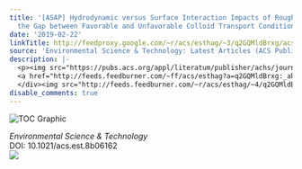 ```yaml
---
title: '[ASAP] Hydrodynamic versus Surface Interaction Impacts of Roughness in Closing
  the Gap between Favorable and Unfavorable Colloid Transport Conditions'
date: '2019-02-22'
linkTitle: http://feedproxy.google.com/~r/acs/esthag/~3/q2GQMldBrxg/acs.est.8b06162
source: 'Environmental Science & Technology: Latest Articles (ACS Publications)'
description: |-
  <p><img src="https://pubs.acs.org/appl/literatum/publisher/achs/journals/content/esthag/0/esthag.ahead-of-print/acs.est.8b06162/20190221/images/medium/es-2018-061622_0006.gif" alt="TOC Graphic"/></p><div><cite>Environmental Science & Technology</cite></div><div>DOI: 10.1021/acs.est.8b06162</div><div class="feedflare">
  <a href="http://feeds.feedburner.com/~ff/acs/esthag?a=q2GQMldBrxg:_ah2HQXak4A:yIl2AUoC8zA"><img src="http://feeds.feedburner.com/~ff/acs/esthag?d=yIl2AUoC8zA" border="0"></img></a>
  </div><img src="http://feeds.feedburner.com/~r/acs/esthag/~4/q2GQMldBrxg" height="1" width="1" ...
disable_comments: true
---
```

<p><img src="https://pubs.acs.org/appl/literatum/publisher/achs/journals/content/esthag/0/esthag.ahead-of-print/acs.est.8b06162/20190221/images/medium/es-2018-061622_0006.gif" alt="TOC Graphic"/></p><div><cite>Environmental Science & Technology</cite></div><div>DOI: 10.1021/acs.est.8b06162</div><div class="feedflare">
<a href="http://feeds.feedburner.com/~ff/acs/esthag?a=q2GQMldBrxg:_ah2HQXak4A:yIl2AUoC8zA"><img src="http://feeds.feedburner.com/~ff/acs/esthag?d=yIl2AUoC8zA" border="0"></img></a>
</div><img src="http://feeds.feedburner.com/~r/acs/esthag/~4/q2GQMldBrxg" height="1" width="1" ...
